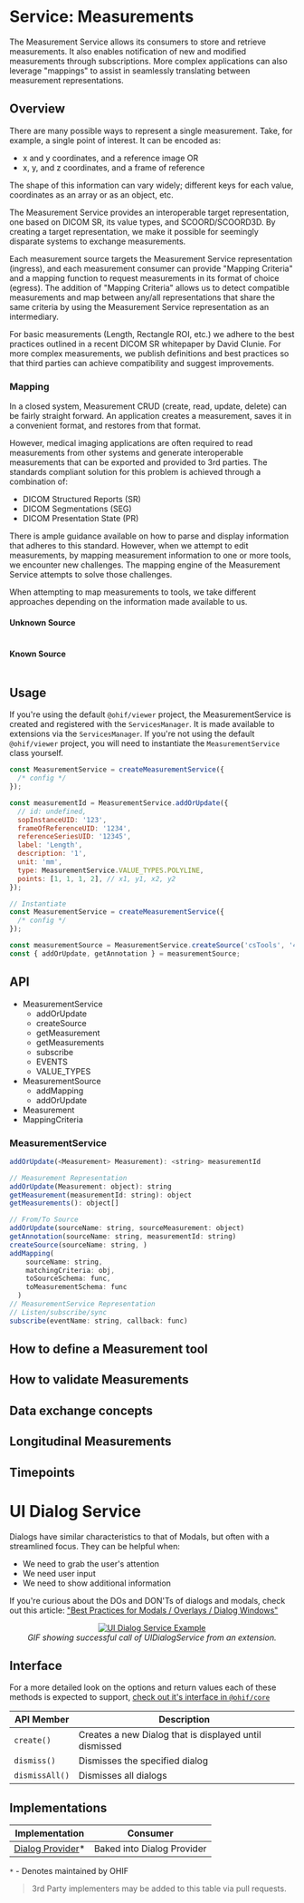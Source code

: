 # Service: Measurements

The Measurement Service allows its consumers to store and retrieve measurements.
It also enables notification of new and modified measurements through
subscriptions. More complex applications can also leverage "mappings" to assist
in seamlessly translating between measurement representations.

## Overview

There are many possible ways to represent a single measurement. Take, for
example, a single point of interest. It can be encoded as:

- x and y coordinates, and a reference image OR
- x, y, and z coordinates, and a frame of reference

The shape of this information can vary widely; different keys for each value,
coordinates as an array or as an object, etc.

The Measurement Service provides an interoperable target representation, one
based on DICOM SR, its value types, and SCOORD/SCOORD3D. By creating a target
representation, we make it possible for seemingly disparate systems to exchange
measurements.

Each measurement source targets the Measurement Service representation
(ingress), and each measurement consumer can provide "Mapping Criteria" and a
mapping function to request measurements in its format of choice (egress). The
addition of "Mapping Criteria" allows us to detect compatible measurements and
map between any/all representations that share the same criteria by using the
Measurement Service representation as an intermediary.

For basic measurements (Length, Rectangle ROI, etc.) we adhere to the best
practices outlined in a recent DICOM SR whitepaper by David Clunie. For more
complex measurements, we publish definitions and best practices so that third
parties can achieve compatibility and suggest improvements.

### Mapping

In a closed system, Measurement CRUD (create, read, update, delete) can be
fairly straight forward. An application creates a measurement, saves it in a
convenient format, and restores from that format.

However, medical imaging applications are often required to read measurements
from other systems and generate interoperable measurements that can be exported
and provided to 3rd parties. The standards compliant solution for this problem
is achieved through a combination of:

- DICOM Structured Reports (SR)
- DICOM Segmentations (SEG)
- DICOM Presentation State (PR)

There is ample guidance available on how to parse and display information that
adheres to this standard. However, when we attempt to edit measurements, by
mapping measurement information to one or more tools, we encounter new
challenges. The mapping engine of the Measurement Service attempts to solve
those challenges.

When attempting to map measurements to tools, we take different approaches
depending on the information made available to us.

#### Unknown Source

```js
```

#### Known Source

```js
```

## Usage

If you're using the default `@ohif/viewer` project, the MeasurementService is
created and registered with the `ServicesManager`. It is made available to
extensions via the `ServicesManager`. If you're not using the default
`@ohif/viewer` project, you will need to instantiate the `MeasurementService`
class yourself.

```js
const MeasurementService = createMeasurementService({
  /* config */
});

const measurementId = MeasurementService.addOrUpdate({
  // id: undefined,
  sopInstanceUID: '123',
  frameOfReferenceUID: '1234',
  referenceSeriesUID: '12345',
  label: 'Length',
  description: '1',
  unit: 'mm',
  type: MeasurementService.VALUE_TYPES.POLYLINE,
  points: [1, 1, 1, 2], // x1, y1, x2, y2
});
```

```js
// Instantiate
const MeasurementService = createMeasurementService({
  /* config */
});

const measurementSource = MeasurementService.createSource('csTools', '4');
const { addOrUpdate, getAnnotation } = measurementSource;
```

## API

- MeasurementService
  - addOrUpdate
  - createSource
  - getMeasurement
  - getMeasurements
  - subscribe
  - EVENTS
  - VALUE_TYPES
- MeasurementSource
  - addMapping
  - addOrUpdate
- Measurement
- MappingCriteria

### MeasurementService

```js
addOrUpdate(<Measurement> Measurement): <string> measurementId

```

```js
// Measurement Representation
addOrUpdate(Measurement: object): string
getMeasurement(measurementId: string): object
getMeasurements(): object[]
```

```js
// From/To Source
addOrUpdate(sourceName: string, sourceMeasurement: object)
getAnnotation(sourceName: string, measurementId: string)
createSource(sourceName: string, )
addMapping(
    sourceName: string,
    matchingCriteria: obj,
    toSourceSchema: func,
    toMeasurementSchema: func
  )
// MeasurementService Representation
// Listen/subscribe/sync
subscribe(eventName: string, callback: func)
```

## How to define a Measurement tool

## How to validate Measurements

## Data exchange concepts

## Longitudinal Measurements

## Timepoints

# UI Dialog Service

Dialogs have similar characteristics to that of Modals, but often with a
streamlined focus. They can be helpful when:

- We need to grab the user's attention
- We need user input
- We need to show additional information

If you're curious about the DOs and DON'Ts of dialogs and modals, check out this
article: ["Best Practices for Modals / Overlays / Dialog Windows"][ux-article]

<div style="text-align: center;">
  <a href="/assets/img/dialog-example.gif">
    <img src="/assets/img/dialog-example.gif" alt="UI Dialog Service Example" style="margin: 0 auto; max-width: 500px;" />
  </a>
  <div><i>GIF showing successful call of UIDialogService from an extension.</i></div>
</div>

## Interface

For a more detailed look on the options and return values each of these methods
is expected to support, [check out it's interface in `@ohif/core`][interface]

| API Member     | Description                                            |
| -------------- | ------------------------------------------------------ |
| `create()`     | Creates a new Dialog that is displayed until dismissed |
| `dismiss()`    | Dismisses the specified dialog                         |
| `dismissAll()` | Dismisses all dialogs                                  |

## Implementations

| Implementation                       | Consumer                   |
| ------------------------------------ | -------------------------- |
| [Dialog Provider][dialog-provider]\* | Baked into Dialog Provider |

`*` - Denotes maintained by OHIF

> 3rd Party implementers may be added to this table via pull requests.

<!--
  LINKS
-->

<!-- prettier-ignore-start -->
[interface]: https://github.com/OHIF/Viewers/blob/master/platform/core/src/services/UIDialogService/index.js
[dialog-provider]: https://github.com/OHIF/Viewers/blob/master/platform/ui/src/contextProviders/DialogProvider.js
[ux-article]: https://uxplanet.org/best-practices-for-modals-overlays-dialog-windows-c00c66cddd8c
<!-- prettier-ignore-end -->
